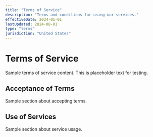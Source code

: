 ```yaml
---
title: "Terms of Service"
description: "Terms and conditions for using our services."
effectiveDate: 2024-01-01
lastUpdated: 2024-08-01
type: "terms"
jurisdiction: "United States"
---
```


# Terms of Service

Sample terms of service content. This is placeholder text for testing.

## Acceptance of Terms

Sample section about accepting terms.

## Use of Services

Sample section about service usage.
